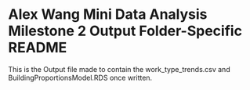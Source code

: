 # Alex Wang Mini Data Analysis Milestone 2 Output Folder-Specific README
This is the Output file made to contain the work_type_trends.csv and BuildingProportionsModel.RDS once written.
